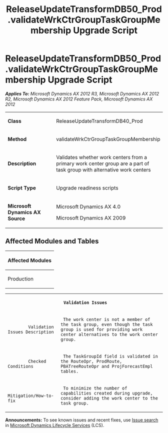 ﻿---
title: ReleaseUpdateTransformDB50_Prod.validateWrkCtrGroupTaskGroupMembership Upgrade Script
TOCTitle: ReleaseUpdateTransformDB50_Prod.validateWrkCtrGroupTaskGroupMembership Upgrade Script
ms:assetid: 1a2ca26c-5da2-4ed4-cc35-f04fcc789a42
ms:mtpsurl: https://msdn.microsoft.com/en-us/library/JJ718645(v=AX.60)
ms:contentKeyID: 49706932
ms.date: 05/18/2015
mtps_version: v=AX.60
---

# ReleaseUpdateTransformDB50\_Prod.validateWrkCtrGroupTaskGroupMembership Upgrade Script 


_**Applies To:** Microsoft Dynamics AX 2012 R3, Microsoft Dynamics AX 2012 R2, Microsoft Dynamics AX 2012 Feature Pack, Microsoft Dynamics AX 2012_

<table>
<colgroup>
<col style="width: 50%" />
<col style="width: 50%" />
</colgroup>
<tbody>
<tr class="odd">
<td><p><strong>Class</strong></p></td>
<td><p>ReleaseUpdateTransformDB40_Prod</p></td>
</tr>
<tr class="even">
<td><p><strong>Method</strong></p></td>
<td><p>validateWrkCtrGroupTaskGroupMembership</p></td>
</tr>
<tr class="odd">
<td><p><strong>Description</strong></p></td>
<td><p>Validates whether work centers from a primary work center group are a part of task group with alternative work centers</p></td>
</tr>
<tr class="even">
<td><p><strong>Script Type</strong></p></td>
<td><p>Upgrade readiness scripts</p></td>
</tr>
<tr class="odd">
<td><p><strong>Microsoft Dynamics AX Source</strong></p></td>
<td><p>Microsoft Dynamics AX 4.0</p>
<p>Microsoft Dynamics AX 2009</p></td>
</tr>
</tbody>
</table>


## Affected Modules and Tables

<table>
<colgroup>
<col style="width: 100%" />
</colgroup>
<thead>
<tr class="header">
<th><p>Affected Modules</p></th>
</tr>
</thead>
<tbody>
<tr class="odd">
<td><p>Production</p></td>
</tr>
</tbody>
</table>


<table xmlns="http://www.w3.org/1999/xhtml">
              <tr><th colspan="2">
		
   <p>
   
	 Validation Issues
  </p>
  </th></tr>
              <tr><td>
		
   <p>
   
	 
            Validation Issues Description
          
  </p>
  </td><td>
		
   <p>
   
	 The work center is not a member of the task group, even though the task group is used for providing work center alternatives to the work center group.
  </p>
  </td></tr>
              <tr><td>
		
   <p>
   
	 
            Checked Conditions
          
  </p>
  </td><td>
		
   <p>
   
	 The TaskGroupId field is validated in the RouteOpr, ProdRoute, PBATreeRouteOpr and ProjForecastEmpl tables.
  </p>
  </td></tr>
              <tr><td>
		
   <p>
   
	 
            Mitigation/How-to-fix
          
  </p>
  </td><td>
		
   <p>
   
	 To minimize the number of capabilities created during upgrade, consider adding the work center to the task group.
  </p>
  </td></tr>
            </table>

  
**Announcements:** To see known issues and recent fixes, use [Issue search](http://go.microsoft.com/fwlink/?linkid=389258) in [Microsoft Dynamics Lifecycle Services](http://go.microsoft.com/fwlink/?linkid=306505) (LCS).

